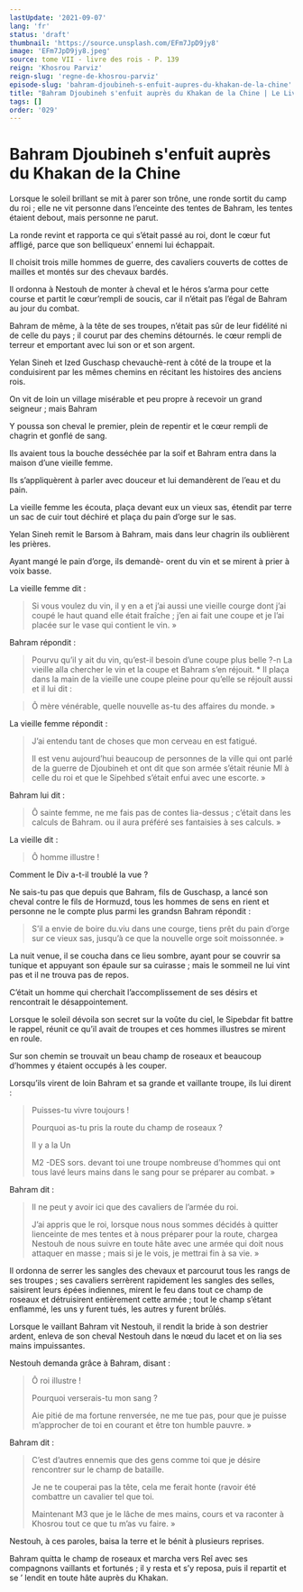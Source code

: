 ```yaml
---
lastUpdate: '2021-09-07'
lang: 'fr'
status: 'draft'
thumbnail: 'https://source.unsplash.com/EFm7JpD9jy8'
image: 'EFm7JpD9jy8.jpeg'
source: tome VII - livre des rois - P. 139
reign: 'Khosrou Parviz'
reign-slug: 'regne-de-khosrou-parviz'
episode-slug: 'bahram-djoubineh-s-enfuit-aupres-du-khakan-de-la-chine'
title: "Bahram Djoubineh s'enfuit auprès du Khakan de la Chine | Le Livre des Rois | Shâhnâmeh"
tags: []
order: '029'
---
```


<!-- LTeX: language=fr -->

# Bahram Djoubineh s'enfuit auprès du Khakan de la Chine

Lorsque le soleil brillant se mit à parer son trône, une ronde sortit du camp du roi ; elle ne vit personne dans l’enceinte des tentes de Bahram, les tentes étaient debout, mais personne ne parut.

La ronde revint et rapporta ce qui s’était passé au roi, dont le cœur fut affligé, parce que son belliqueux’ ennemi lui échappait.

Il choisit trois mille hommes de guerre, des cavaliers couverts de cottes de mailles et montés sur des chevaux bardés.

Il ordonna à Nestouh de monter à cheval et le héros s’arma pour cette course et partit le cœur’rempli de soucis, car il n’était pas l’égal de Bahram au jour du combat.

Bahram de même, à la tête de ses troupes, n’était pas sûr de leur fidélité ni de celle du pays ; il courut par des chemins détournés. le cœur rempli de terreur et emportant avec lui son or et son argent.

Yelan Sineh et Ized Guschasp chevauchè-rent à côté de la troupe et la conduisirent par les mêmes chemins en récitant les histoires des anciens rois.

On vit de loin un village misérable et peu propre à recevoir un grand seigneur ; mais Bahram

Y poussa son cheval le premier, plein de repentir et le cœur rempli de chagrin et gonflé de sang.

Ils avaient tous la bouche desséchée par la soif et Bahram entra dans la maison d’une vieille femme.

Ils s’appliquèrent à parler avec douceur et lui demandèrent de l’eau et du pain.

La vieille femme les écouta, plaça devant eux un vieux sas, étendit par terre un sac de cuir tout déchiré et plaça du pain d’orge sur le sas.

Yelan Sineh remit le Barsom à Bahram, mais dans leur chagrin ils oublièrent les prières.

Ayant mangé le pain d’orge, ils demandè-
orent du vin et se mirent à prier à voix basse.

La vieille femme dit :

> Si vous voulez du vin, il y en a et j’ai aussi une vieille courge dont j’ai coupé le haut quand elle était fraîche ; j’en ai fait une coupe et je l’ai placée sur le vase qui contient le vin. »

Bahram répondit :

> Pourvu qu’il y ait du vin, qu’est-il besoin d’une coupe plus belle ?-n La vieille alla chercher le vin et la coupe et Bahram s’en réjouit. \*
Il plaça dans la main de la vieille une coupe pleine pour qu’elle se réjouît aussi et il lui dit :

> Ô mère vénérable, quelle nouvelle as-tu des affaires du monde. »

La vieille femme répondit :

> J’ai entendu tant de choses que mon cerveau en est fatigué.
>
> Il est venu aujourd’hui beaucoup de personnes de la ville qui ont parlé de la guerre de Djoubineh et ont dit que son armée s’était réunie Ml à celle du roi et que le Sipehbed s’était enfui avec une escorte. »

Bahram lui dit :

> Ô sainte femme, ne me fais pas de contes lia-dessus ; c’était dans les calculs de Bahram. ou il aura préféré ses fantaisies à ses calculs. »

La vieille dit :

> Ô homme illustre !

Comment le Div a-t-il troublé la vue ?

Ne sais-tu pas que depuis que Bahram, fils de Guschasp, a lancé son cheval contre le fils de Hormuzd, tous les hommes de sens en rient et personne ne le compte plus parmi les grandsn Bahram répondit :

> S’il a envie de boire du.viu dans une courge, tiens prêt du pain d’orge sur ce vieux sas, jusqu’à ce que la nouvelle orge soit moissonnée. »

La nuit venue, il se coucha dans ce lieu sombre, ayant pour se couvrir sa tunique et appuyant son épaule sur sa cuirasse ; mais le sommeil ne lui vint pas et il ne trouva pas de repos.

C’était un homme qui cherchait l’accomplissement de ses désirs et rencontrait le désappointement.

Lorsque le soleil dévoila son secret sur la voûte du ciel, le Sipebdar fit battre le rappel, réunit ce qu’il avait de troupes et ces hommes illustres se mirent en roule.

Sur son chemin se trouvait un beau champ de roseaux et beaucoup d’hommes y étaient occupés à les couper.

Lorsqu’ils virent de loin Bahram et sa grande et vaillante troupe, ils lui dirent :

> Puisses-tu vivre toujours !
>
> Pourquoi as-tu pris la route du champ de roseaux ?
>
> Il y a la Un
>
> M2 -DES sors. devant toi une troupe nombreuse d’hommes qui ont tous lavé leurs mains dans le sang pour se préparer au combat. »

Bahram dit :

> Il ne peut y avoir ici que des cavaliers de l’armée du roi.
>
> J’ai appris que le roi, lorsque nous nous sommes décidés à quitter lienceinte de mes tentes et à nous préparer pour la route, chargea Nestouh de nous suivre en toute hâte avec une armée qui doit nous attaquer en masse ; mais si je le vois, je mettrai fin à sa vie. »

Il ordonna de serrer les sangles des chevaux et parcourut tous les rangs de ses troupes ; ses cavaliers serrèrent rapidement les sangles des selles, saisirent leurs épées indiennes, mirent le feu dans tout ce champ de roseaux et détruisirent entièrement cette armée ; tout le champ s’étant enflammé, les uns y furent tués, les autres y furent brûlés.

Lorsque le vaillant Bahram vit Nestouh, il rendit la bride à son destrier ardent, enleva de son cheval Nestouh dans le nœud du lacet et on lia ses mains impuissantes.

Nestouh demanda grâce à Bahram, disant :

> Ô roi illustre !
>
> Pourquoi verserais-tu mon sang ?
>
> Aie pitié de ma fortune renversée, ne me tue pas, pour que je puisse m’approcher de toi en courant et être ton humble pauvre. »

Bahram dit :

> C’est d’autres ennemis que des gens comme toi que je désire rencontrer sur le champ de bataille.
>
> Je ne te couperai pas la tête, cela me ferait honte (ravoir été combattre un cavalier tel que toi.
>
> Maintenant M3 que je le lâche de mes mains, cours et va raconter à Khosrou tout ce que tu m’as vu faire. »

Nestouh, à ces paroles, baisa la terre et le bénit à plusieurs reprises.

Bahram quitta le champ de roseaux et marcha vers Reî avec ses compagnons vaillants et fortunés ; il y resta et s’y reposa, puis il repartit et se ’
lendit en toute hâte auprès du Khakan.
